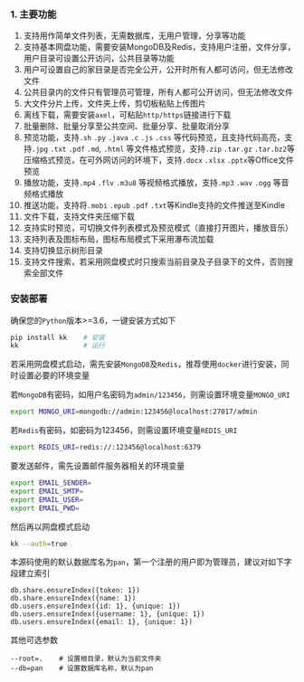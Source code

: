 ### 1. 主要功能

1. 支持用作简单文件列表，无需数据库，无用户管理，分享等功能
2. 支持基本网盘功能，需要安装MongoDB及Redis，支持用户注册，文件分享，用户目录可设置公开访问，公共目录等功能
3. 用户可设置自己的家目录是否完全公开，公开时所有人都可访问，但无法修改文件
4. 公共目录内的文件只有管理员可管理，所有人都可公开访问，但无法修改文件
5.  大文件分片上传，文件夹上传，剪切板粘贴上传图片
6.  离线下载，需要安装`axel`，可粘贴`http/https`链接进行下载
7.  批量删除、批量分享至公共空间、批量分享、批量取消分享
8.  预览功能，支持`.sh` `.py` `.java` `.c` `.js` `.css` 等代码预览，且支持代码高亮，支持`.jpg` `.txt` `.pdf` `.md`, `.html` 等文件格式预览，支持`.zip` `.tar.gz` `.tar.bz2`等压缩格式预览，在可外网访问的环境下，支持`.docx` `.xlsx` `.pptx`等Office文件预览
9.  播放功能，支持`.mp4` `.flv` `.m3u8` 等视频格式播放，支持`.mp3` `.wav` `.ogg` 等音频格式播放
10.  推送功能，支持将`.mobi` `.epub` `.pdf` `.txt`等Kindle支持的文件推送至Kindle
11.  文件下载，支持文件夹压缩下载
12.  支持实时预览，可切换文件列表模式及预览模式（直接打开图片，播放音乐）
13.  支持列表及图标布局，图标布局模式下采用瀑布流加载
14.  支持切换显示树形目录
15.  支持文件搜索，若采用网盘模式时只搜索当前目录及子目录下的文件，否则搜索全部文件

### 安装部署

确保您的`Python`版本>=3.6，一键安装方式如下
```bash
pip install kk    # 安装
kk                # 运行
```

若采用网盘模式启动，需先安装`MongoDB`及`Redis`，推荐使用`docker`进行安装，同时设置必要的环境变量

若`MongoDB`有密码，如用户名密码为`admin/123456`，则需设置环境变量`MONGO_URI`
```bash
export MONGO_URI=mongodb://admin:123456@localhost:27017/admin
```

若`Redis`有密码，如密码为123456，则需设置环境变量`REDIS_URI`
```bash
export REDIS_URI=redis://:123456@localhost:6379
```

要发送邮件，需先设置邮件服务器相关的环境变量
```bash
export EMAIL_SENDER=
export EMAIL_SMTP=
export EMAIL_USER=
export EMAIL_PWD=
```

然后再以网盘模式启动
```bash
kk --auth=true
```

本源码使用的默认数据库名为`pan`，第一个注册的用户即为管理员，建议对如下字段建立索引
```
db.share.ensureIndex({token: 1})
db.share.ensureIndex({name: 1})
db.users.ensureIndex({id: 1}, {unique: 1})
db.users.ensureIndex({username: 1}, {unique: 1})
db.users.ensureIndex({email: 1}, {unique: 1})
```

其他可选参数
```
--root=.    # 设置根目录，默认为当前文件夹
--db=pan    # 设置数据库名称，默认为pan
```
